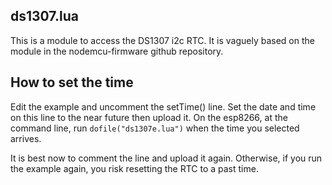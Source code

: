 ds1307.lua
----------
This is a module to access the DS1307 i2c RTC. It is vaguely based on the module in the nodemcu-firmware github repository.

How to set the time
-------------------

Edit the example and uncomment the setTime() line. Set the date and time on this line to the near future then upload it.
On the esp8266, at the command line, run `dofile("ds1307e.lua")` when the time you selected arrives.

It is best now to comment the line and upload it again. Otherwise, if you run the example again, you risk resetting the RTC to a past time.
